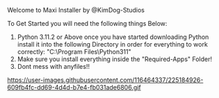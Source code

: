 Welcome to Maxi Installer by @KimDog-Studios

To Get Started you will need the following things Below:
1. Python 3.11.2 or Above once you have started downloading Python install it into the following Directory in order for everything to work correctly: "C:\Program Files\Python311"
2. Make sure you install everything inside the "Required-Apps" Folder!
3. Dont mess with anyfiles!!


https://user-images.githubusercontent.com/116464337/225184926-609fb4fc-dd69-4d4d-b7e4-fb031ade6806.gif
